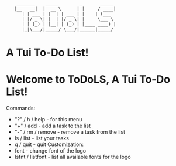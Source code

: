 ```
    _______    _____        _       _____ 
   |__   __|  |  __ \      | |     / ____|
      | | ___ | |  | | ___ | |    | (___  
      | |/ _ \| |  | |/ _ \| |     \___ \ 
      | | (_) | |__| | (_) | |____ ____) |
      |_|\___/|_____/ \___/|______|_____/ 
```
# A Tui To-Do List!

# Welcome to ToDoLS, A Tui To-Do List!
Commands:
- "?" / h / help - for this menu
- "+" / add - add a task to the list
- "-" / rm / remove - remove a task from the list
- ls / list - list your tasks
- q / quit - quit
Customization: 
- font - change font of the logo
- lsfnt / listfont - list all available fonts for the logo
